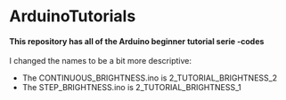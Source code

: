 # ArduinoTutorials

#### This repository has all of the Arduino beginner tutorial serie -codes

I changed the names to be a bit more descriptive:
* The CONTINUOUS_BRIGHTNESS.ino is 2_TUTORIAL_BRIGHTNESS_2
* The STEP_BRIGHTNESS.ino is 2_TUTORIAL_BRIGHTNESS_1
